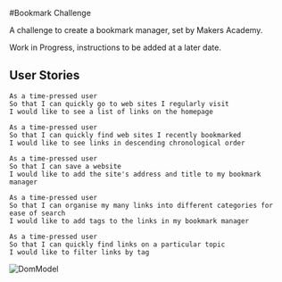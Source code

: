 #Bookmark Challenge

A challenge to create a bookmark manager, set by Makers Academy.

Work in Progress, instructions to be added at a later date.

User Stories
------------

```
As a time-pressed user
So that I can quickly go to web sites I regularly visit
I would like to see a list of links on the homepage
```

```
As a time-pressed user
So that I can quickly find web sites I recently bookmarked
I would like to see links in descending chronological order
```

```
As a time-pressed user
So that I can save a website
I would like to add the site's address and title to my bookmark manager
```

```
As a time-pressed user
So that I can organise my many links into different categories for ease of search
I would like to add tags to the links in my bookmark manager
```

```
As a time-pressed user
So that I can quickly find links on a particular topic
I would like to filter links by tag
```


![DomModel](/image/DomModel.jpg)
